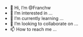 - 👋 Hi, I’m @Franchw
- 👀 I’m interested in ...
- 🌱 I’m currently learning ...
- 💞️ I’m looking to collaborate on ...
- 📫 How to reach me ...

<!---
Franchw/Franchw is a ✨ special ✨ repository because its `README.md` (this file) appears on your GitHub profile.
You can click the Preview link to take a look at your changes.
--->
